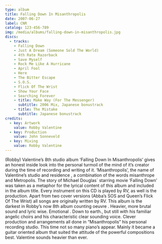 ```yaml
---
type: album
title: Falling Down In Misanthropolis
date: 2007-06-27
label: CNR
catalog: 123-456-789
img: /media/albums/falling-down-in-misanthropolis.jpg
discs:
  - tracks:
    - Falling Down
    - Just A Dream (Someone Sold The World)
    - 4th Rate Razorback
    - Save Myself
    - Rock Me Like A Hurricane
    - April Fool
    - Here
    - The Bitter Escape
    - S.O.S.
    - Flick Of The Wrist
    - Show Your Face
    - Searching Forever
    - title: Make Way (For The Messenger)
      subtitle: 2006 Mix, Japanese bonustrack
    - title: The Mistake
      subtitle: Japanese bonustrack
credits:
  - key: Artwork
    value: Robby Valentine
  - key: Production
    value: John Sonneveld
  - key: Mixing
    value: Robby Valentine
---
```


(Robby) Valentine’s 8th studio album ‘Falling Down In Misanthropolis’ gives an honest inside look into the personal turmoil of the mind of it’s creator during the time of recording and writing of it.
‘Misanthropolis’, the name of Valentine’s studio and residence , a combination of the words misanthrope and Metropolis.
The story of Michael Douglas´ starring movie ‘Falling Down’ was taken as a metaphor for the lyrical content of this album and included in the album title.
Every instrument on this CD is played by RV, as well is the production.
Apart from two cover versions (Abba’s SOS and Queen’s Flick Of The Wrist) all songs are originally written by RV.
This album is the darkest in Robby’s now 8th album counting oeuvre .
Heavier, more brutal sound and lyric wise. Emotional . Down to earth., but still with his familiar angelic choirs and his characteristic clear sounding voice.
Clever production and arrangements all done in “Misanthropolis” his personal recording studio.
This time not so many piano’s appear. Mainly it became a guitar oriented album that suited the attitude of the powerful compositions best.
Valentine sounds heavier than ever.